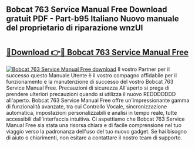 ## Bobcat 763 Service Manual Free Download gratuit PDF - Part-b95 Italiano Nuovo manuale del proprietario di riparazione wnzUl

# <h2><a href="http://dfb5y3.blite.top/?on=Bobcat+763+Service+Manual+Free">🔗Download 👉🔴 Bobcat 763 Service Manual Free</a></h2>

[![Bobcat 763 Service Manual Free download](https://i.imgur.com/lujVjoI.png)](http://dfb5y3.blite.top/?on=Bobcat+763+Service+Manual+Free)
Il vostro Partner per il successo questo Manuale Utente è il vostro compagno affidabile per il funzionamento e la manutenzione di successo del vostro Bobcat 763 Service Manual Free. Precauzioni di sicurezza All'aperto si prega di prendere ulteriori precauzioni quando si utilizza il nuovo REDDDDDDD all'aperto. Bobcat 763 Service Manual Free offre un'impressionante gamma di funzionalità avanzate, tra cui Controllo Vocale, sincronizzazione automatica, impostazioni personalizzabili e analisi in tempo reale, tutte accessibili dall'interfaccia intuitiva. Ci aspettiamo che Bobcat 763 Service Manual Free sia stata una risorsa chiara e di facile comprensione nel tuo viaggio verso la padronanza dell'uso del tuo nuovo gadget. Se hai bisogno di aiuto o chiarimenti, non esitare a contattare il nostro team di supporto.
